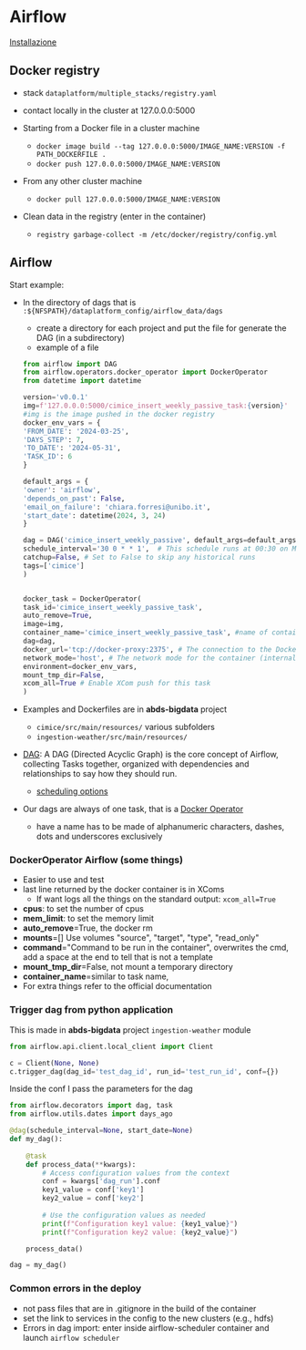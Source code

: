 # Airflow
[Installazione](https://airflow.apache.org/docs/apache-airflow/stable/howto/docker-compose/index.html)

## Docker registry
- stack `dataplatform/multiple_stacks/registry.yaml`
- contact locally in the cluster at 127.0.0.0:5000
- Starting from a Docker file in a cluster machine
  - `docker image build --tag 127.0.0.0:5000/IMAGE_NAME:VERSION -f PATH_DOCKERFILE .`
  - `docker push 127.0.0.0:5000/IMAGE_NAME:VERSION`
- From any other cluster machine
  - `docker pull 127.0.0.0:5000/IMAGE_NAME:VERSION`

- Clean data in the registry (enter in the container)
  - `registry garbage-collect -m /etc/docker/registry/config.yml`

## Airflow
Start example:
- In the directory of dags that is `:${NFSPATH}/dataplatform_config/airflow_data/dags`
  - create a directory for each project and put the file for generate the DAG (in a subdirectory)
  - example of a file
  ```python
  from airflow import DAG
  from airflow.operators.docker_operator import DockerOperator
  from datetime import datetime
  
  version='v0.0.1'
  img=f'127.0.0.0:5000/cimice_insert_weekly_passive_task:{version}'
  #img is the image pushed in the docker registry
  docker_env_vars = {
  'FROM_DATE': '2024-03-25',
  'DAYS_STEP': 7,
  'TO_DATE': '2024-05-31',
  'TASK_ID': 6
  }
  
  default_args = {
  'owner': 'airflow',
  'depends_on_past': False,
  'email_on_failure': 'chiara.forresi@unibo.it',
  'start_date': datetime(2024, 3, 24)
  }
  
  dag = DAG('cimice_insert_weekly_passive', default_args=default_args,
  schedule_interval='30 0 * * 1',  # This schedule runs at 00:30 on Mondays
  catchup=False, # Set to False to skip any historical runs
  tags=['cimice']
  )
  
  
  docker_task = DockerOperator(
  task_id='cimice_insert_weekly_passive_task',
  auto_remove=True,
  image=img,
  container_name='cimice_insert_weekly_passive_task', #name of container
  dag=dag,
  docker_url='tcp://docker-proxy:2375', # The connection to the Docker daemon, the socket should exist in the container
  network_mode='host', # The network mode for the container (internal network), if use "host" the container will share the host network
  environment=docker_env_vars,
  mount_tmp_dir=False,
  xcom_all=True # Enable XCom push for this task
  )
  ```

- Examples and Dockerfiles are in __abds-bigdata__ project
  - `cimice/src/main/resources/` various subfolders 
  - `ingestion-weather/src/main/resources/` 
- [DAG](https://airflow.apache.org/docs/apache-airflow/stable/core-concepts/dags.html): A DAG (Directed Acyclic Graph) is the core concept of Airflow, collecting Tasks together, organized with dependencies and relationships to say how they should run.
  - [scheduling options](https://airflow.apache.org/docs/apache-airflow/1.10.1/scheduler.html)
- Our dags are always of one task, that is a [Docker Operator](https://airflow.apache.org/docs/apache-airflow-providers-docker/1.0.2/_api/airflow/providers/docker/operators/docker/index.html)
  - have a name has to be made of alphanumeric characters, dashes, dots and underscores exclusively

### DockerOperator Airflow (some things)
- Easier to use and test
- last line returned by the docker container is in XComs
  - If want logs all the things on the standard output: `xcom_all=True`
- **cpus**: to set the number of cpus
- **mem_limit**: to set the memory limit
- **auto_remove**=True, the docker rm
- **mounts**=[] Use volumes "source", "target", "type", "read_only"
- **command**="Command to be run in the container", overwrites the cmd, add a space at the end to tell that is not a template
- **mount_tmp_dir**=False, not mount a temporary directory
- **container_name**=similar to task name, 
- For extra things refer to the official documentation

### Trigger dag from python application
This is made in **abds-bigdata** project `ingestion-weather` module

```python
from airflow.api.client.local_client import Client

c = Client(None, None)
c.trigger_dag(dag_id='test_dag_id', run_id='test_run_id', conf={})
```

Inside the conf I pass the parameters for the dag

```python
from airflow.decorators import dag, task
from airflow.utils.dates import days_ago

@dag(schedule_interval=None, start_date=None)
def my_dag():
    
    @task
    def process_data(**kwargs):
        # Access configuration values from the context
        conf = kwargs['dag_run'].conf
        key1_value = conf['key1']
        key2_value = conf['key2']
        
        # Use the configuration values as needed
        print(f"Configuration key1 value: {key1_value}")
        print(f"Configuration key2 value: {key2_value}")

    process_data()

dag = my_dag()
```

### Common errors in the deploy
- not pass files that are in .gitignore in the build of the container
- set the link to services in the config to the new clusters (e.g., hdfs) 
- Errors in dag import: enter inside airflow-scheduler container and launch `airflow scheduler`